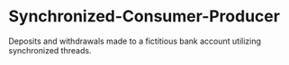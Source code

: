 # Synchronized-Consumer-Producer

Deposits and withdrawals made to a fictitious bank account utilizing synchronized threads.
